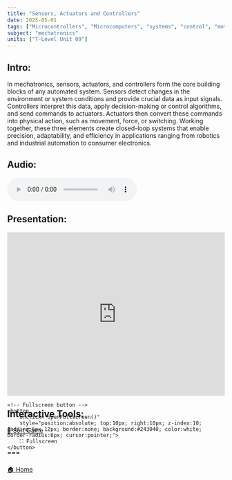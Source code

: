 ```yaml
---
title: "Sensors, Actuators and Controllers"
date: 2025-05-01
tags: ["Microcontrollers", "Microcomputers", "systems", "control", "motors", "sensors"]
subject: "mechatronics"
units: ["T-Level Unit 09"]
---
```


## Intro:

In mechatronics, sensors, actuators, and controllers form the core building blocks of any automated system. Sensors detect changes in the environment or system conditions and provide crucial data as input signals. Controllers interpret this data, apply decision-making or control algorithms, and send commands to actuators. Actuators then convert these commands into physical action, such as movement, force, or switching. Working together, these three elements create closed-loop systems that enable precision, adaptability, and efficiency in applications ranging from robotics and industrial automation to consumer electronics.

## Audio:

<audio controls>
    <source src="https://EngineeringShare.github.io/engineering-hub/audio/Sensors Actuators and Controllers.mp3" type="audio/mpeg">
    Your browser does not support the audio element.
</audio>

## Presentation:

<div id="pdf-container" style="position: relative; width: 100%; height: 0; padding-top: 75%;">
    <iframe 
        id="pdf-frame"
        src="https://EngineeringShare.github.io/engineering-hub/presentations/Sensors, Actuators and Microcontrollers.pdf"
        style="position: absolute; top: 0; left: 0; width: 100%; height: 100%; border: none;" 
        allowfullscreen
        webkitallowfullscreen
        mozallowfullscreen>
    </iframe>

    <!-- Fullscreen button -->
    <button 
        onclick="openFullscreen()" 
        style="position:absolute; top:10px; right:10px; z-index:10; padding:6px 12px; border:none; background:#243040; color:white; border-radius:6px; cursor:pointer;">
        ⛶ Fullscreen
    </button>
</div>

<script>
    function openFullscreen() {
        const elem = document.getElementById("pdf-frame");
        if (elem.requestFullscreen) {
            elem.requestFullscreen();
        } else if (elem.webkitRequestFullscreen) { // Safari
            elem.webkitRequestFullscreen();
        } else if (elem.msRequestFullscreen) { // IE11
            elem.msRequestFullscreen();
        }
    }
</script>

## Interactive Tools:

<a href="https://engineeringshare.github.io/engineering-hub/interactive/Sensors%20Actuators%20&%20Controllers%20Sort.html">🧩 Sort Game</a>

## ---

<a href="https://engineeringshare.github.io/engineering-hub">🏠 Home</a>
